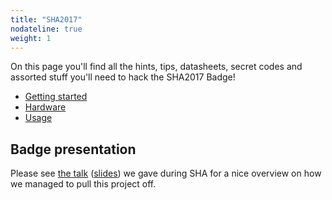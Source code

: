 ```yaml
---
title: "SHA2017"
nodateline: true
weight: 1
---
```


On this page you'll find all the hints, tips, datasheets, secret codes and assorted stuff you'll need to hack the SHA2017 Badge! 

 - [Getting started](getting_started)
 - [Hardware](hardware)
 - [Usage](usage)

## Badge presentation
Please see [the talk](https://media.ccc.de/v/SHA2017-51-sha2017_badge) ([slides](SHA2017_Badge.pdf)) we gave during SHA for a nice overview on how we managed to pull this project off.
